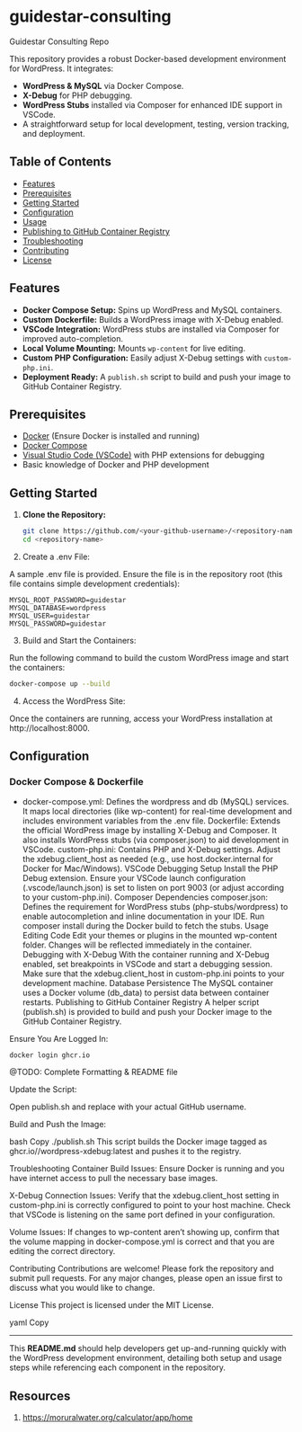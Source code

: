 # guidestar-consulting
Guidestar Consulting Repo

This repository provides a robust Docker-based development environment for WordPress. It integrates:
- **WordPress & MySQL** via Docker Compose.
- **X-Debug** for PHP debugging.
- **WordPress Stubs** installed via Composer for enhanced IDE support in VSCode.
- A straightforward setup for local development, testing, version tracking, and deployment.

## Table of Contents
- [Features](#features)
- [Prerequisites](#prerequisites)
- [Getting Started](#getting-started)
- [Configuration](#configuration)
- [Usage](#usage)
- [Publishing to GitHub Container Registry](#publishing-to-github-container-registry)
- [Troubleshooting](#troubleshooting)
- [Contributing](#contributing)
- [License](#license)

## Features
- **Docker Compose Setup:** Spins up WordPress and MySQL containers.
- **Custom Dockerfile:** Builds a WordPress image with X-Debug enabled.
- **VSCode Integration:** WordPress stubs are installed via Composer for improved auto-completion.
- **Local Volume Mounting:** Mounts `wp-content` for live editing.
- **Custom PHP Configuration:** Easily adjust X-Debug settings with `custom-php.ini`.
- **Deployment Ready:** A `publish.sh` script to build and push your image to GitHub Container Registry.

## Prerequisites
- [Docker](https://docs.docker.com/get-docker/) (Ensure Docker is installed and running)
- [Docker Compose](https://docs.docker.com/compose/install/)
- [Visual Studio Code (VSCode)](https://code.visualstudio.com/) with PHP extensions for debugging
- Basic knowledge of Docker and PHP development

## Getting Started

1. **Clone the Repository:**

   ```bash
   git clone https://github.com/<your-github-username>/<repository-name>.git
   cd <repository-name>
   ```
2. Create a .env File:

A sample .env file is provided. Ensure the file is in the repository root (this file contains simple development credentials):

```dotenv
MYSQL_ROOT_PASSWORD=guidestar
MYSQL_DATABASE=wordpress
MYSQL_USER=guidestar
MYSQL_PASSWORD=guidestar
```

3. Build and Start the Containers:

Run the following command to build the custom WordPress image and start the containers:

```bash
docker-compose up --build
```

4. Access the WordPress Site:

Once the containers are running, access your WordPress installation at http://localhost:8000.

## Configuration

### Docker Compose & Dockerfile

- docker-compose.yml: Defines the wordpress and db (MySQL) services. It maps local directories (like wp-content) for real-time development and includes environment variables from the .env file.
Dockerfile: Extends the official WordPress image by installing X-Debug and Composer. It also installs WordPress stubs (via composer.json) to aid development in VSCode.
custom-php.ini: Contains PHP and X-Debug settings. Adjust the xdebug.client_host as needed (e.g., use host.docker.internal for Docker for Mac/Windows).
VSCode Debugging Setup
Install the PHP Debug extension.
Ensure your VSCode launch configuration (.vscode/launch.json) is set to listen on port 9003 (or adjust according to your custom-php.ini).
Composer Dependencies
composer.json: Defines the requirement for WordPress stubs (php-stubs/wordpress) to enable autocompletion and inline documentation in your IDE.
Run composer install during the Docker build to fetch the stubs.
Usage
Editing Code
Edit your themes or plugins in the mounted wp-content folder. Changes will be reflected immediately in the container.
Debugging with X-Debug
With the container running and X-Debug enabled, set breakpoints in VSCode and start a debugging session.
Make sure that the xdebug.client_host in custom-php.ini points to your development machine.
Database Persistence
The MySQL container uses a Docker volume (db_data) to persist data between container restarts.
Publishing to GitHub Container Registry
A helper script (publish.sh) is provided to build and push your Docker image to the GitHub Container Registry.

Ensure You Are Logged In:

```bash
docker login ghcr.io
```

@TODO: Complete Formatting & README file


Update the Script:

Open publish.sh and replace <your-github-username> with your actual GitHub username.

Build and Push the Image:

bash
Copy
./publish.sh
This script builds the Docker image tagged as ghcr.io/<your-github-username>/wordpress-xdebug:latest and pushes it to the registry.

Troubleshooting
Container Build Issues:
Ensure Docker is running and you have internet access to pull the necessary base images.

X-Debug Connection Issues:
Verify that the xdebug.client_host setting in custom-php.ini is correctly configured to point to your host machine.
Check that VSCode is listening on the same port defined in your configuration.

Volume Issues:
If changes to wp-content aren’t showing up, confirm that the volume mapping in docker-compose.yml is correct and that you are editing the correct directory.

Contributing
Contributions are welcome! Please fork the repository and submit pull requests. For any major changes, please open an issue first to discuss what you would like to change.

License
This project is licensed under the MIT License.

yaml
Copy

---

This **README.md** should help developers get up-and-running quickly with the WordPress development environment, detailing both setup and usage steps while referencing each component in the repository.


## Resources ## 

1. https://moruralwater.org/calculator/app/home
